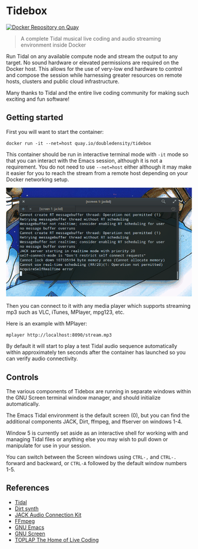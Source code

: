 # Tidebox

[![Docker Repository on Quay](https://quay.io/repository/doubledensity/tidebox/status "Docker Repository on Quay")](https://quay.io/repository/doubledensity/tidebox)

> A complete Tidal musical live coding and audio streaming environment inside Docker

Run Tidal on any available compute node and stream the output to any target. No sound hardware or elevated permissions are required on the Docker host.
This allows for the use of very-low end hardware to control and compose the session while harnessing greater resources on remote hosts, clusters and public cloud infrastructure.

Many thanks to Tidal and the entire live coding community for making such exciting and fun software!

## Getting started

First you will want to start the container:
  
    docker run -it --net=host quay.io/doubledensity/tidebox

This container should be run in interactive terminal mode with `-it` mode so that you can interact with the Emacs session, although it is not a requirement. 
You do not need to use `--net=host` either although it may make it easier for you to reach the stream from a remote host depending on your Docker networking setup.

![Tidebox demo](demo.gif)

Then you can connect to it with any media player which supports streaming mp3 such as VLC, iTunes, MPlayer, mpg123, etc. 

Here is an example with MPlayer: 
    
    mplayer http://localhost:8090/stream.mp3
    
By default it will start to play a test Tidal audio sequence automatically within approximately ten seconds after the container has launched so you can verify audio connectivity.

## Controls

The various components of Tidebox are running in separate windows within the GNU Screen terminal window manager, and should initialize automatically. 

The Emacs Tidal environment is the default screen (0), but you can find the additional components JACK, Dirt, ffmpeg, and ffserver on windows 1-4.

Window 5 is currently set aside as an interactive shell for working with and managing Tidal files or anything else you may wish to pull down or manipulate for use in your session.

You can switch between the Screen windows using `CTRL-,` and `CTRL-.` forward and backward, or `CTRL-A` followed by the default window numbers 1-5. 

## References

- [Tidal](http://tidal.lurk.org)
- [Dirt synth](https://github.com/tidalcycles/Dirt)
- [JACK Audio Connection Kit](http://www.jackaudio.org/)
- [FFmpeg](https://www.ffmpeg.org/)
- [GNU Emacs](https://www.gnu.org/software/emacs/)
- [GNU Screen](https://www.gnu.org/software/screen/)
- [TOPLAP The Home of Live Coding](http://toplap.org/)